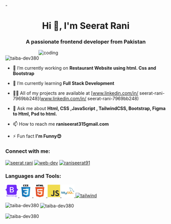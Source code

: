 -<h1 align="center">Hi 👋, I'm Seerat Rani</h1>
<h3 align="center">A passionate frontend developer from Pakistan</h3>
<img align="right" src="profile.jpeg" alt="coding" width="400">
<p align="left"> <img src="https://komarev.com/ghpvc/?username=taiba-dev380&label=Profile%20views&color=0e75b6&style=flat" alt="taiba-dev380" /> </p>

- 🔭 I’m currently working on **Restaurant Website using html. Css and Bootstrap**

- 🌱 I’m currently learning **Full Stack Development**

- 👨‍💻 All of my projects are available at [www.linkedin.com/in/ seerat-rani-7969bb248](www.linkedin.com/in/ seerat-rani-7969bb248)

- 💬 Ask me about **Html, CSS ,JavaScript , TailwindCSS, Bootstrap, Figma to Html, Psd to html.**

- 📫 How to reach me **raniseerat315gmail.com**

- ⚡ Fun fact **I'm Funny😊**

<h3 align="left">Connect with me:</h3>
<p align="left">
<a href="https://linkedin.com/in/seerat rani" target="blank"><img align="center" src="https://raw.githubusercontent.com/rahuldkjain/github-profile-readme-generator/master/src/images/icons/Social/linked-in-alt.svg" alt="seerat rani" height="30" width="40" /></a>
<a href="https://fb.com/web-dev" target="blank"><img align="center" src="https://raw.githubusercontent.com/rahuldkjain/github-profile-readme-generator/master/src/images/icons/Social/facebook.svg" alt="web-dev" height="30" width="40" /></a>
<a href="https://instagram.com/raniseerat91" target="blank"><img align="center" src="https://raw.githubusercontent.com/rahuldkjain/github-profile-readme-generator/master/src/images/icons/Social/instagram.svg" alt="raniseerat91" height="30" width="40" /></a>
</p>

<h3 align="left">Languages and Tools:</h3>
<p align="left"> <a href="https://getbootstrap.com" target="_blank" rel="noreferrer"> <img src="https://raw.githubusercontent.com/devicons/devicon/master/icons/bootstrap/bootstrap-plain-wordmark.svg" alt="bootstrap" width="40" height="40"/> </a> <a href="https://www.w3schools.com/css/" target="_blank" rel="noreferrer"> <img src="https://raw.githubusercontent.com/devicons/devicon/master/icons/css3/css3-original-wordmark.svg" alt="css3" width="40" height="40"/> </a> <a href="https://www.w3.org/html/" target="_blank" rel="noreferrer"> <img src="https://raw.githubusercontent.com/devicons/devicon/master/icons/html5/html5-original-wordmark.svg" alt="html5" width="40" height="40"/> </a> <a href="https://developer.mozilla.org/en-US/docs/Web/JavaScript" target="_blank" rel="noreferrer"> <img src="https://raw.githubusercontent.com/devicons/devicon/master/icons/javascript/javascript-original.svg" alt="javascript" width="40" height="40"/> </a> <a href="https://www.mysql.com/" target="_blank" rel="noreferrer"> <img src="https://raw.githubusercontent.com/devicons/devicon/master/icons/mysql/mysql-original-wordmark.svg" alt="mysql" width="40" height="40"/> </a> <a href="https://tailwindcss.com/" target="_blank" rel="noreferrer"> <img src="https://www.vectorlogo.zone/logos/tailwindcss/tailwindcss-icon.svg" alt="tailwind" width="40" height="40"/> </a> </p>

<p><img align="left" src="https://github-readme-stats.vercel.app/api/top-langs?username=taiba-dev380&show_icons=true&locale=en&layout=compact" alt="taiba-dev380" /></p>

<p>&nbsp;<img align="center" src="https://github-readme-stats.vercel.app/api?username=taiba-dev380&show_icons=true&locale=en" alt="taiba-dev380" /></p>

<p><img align="center" src="https://github-readme-streak-stats.herokuapp.com/?user=taiba-dev380&" alt="taiba-dev380" /></p>
<!---
taiba-dev380/taiba-dev380 is a ✨ special ✨ repository because its `README.md` (this file) appears on your GitHub profile.
You can click the Preview link to take a look at your changes.
--->
